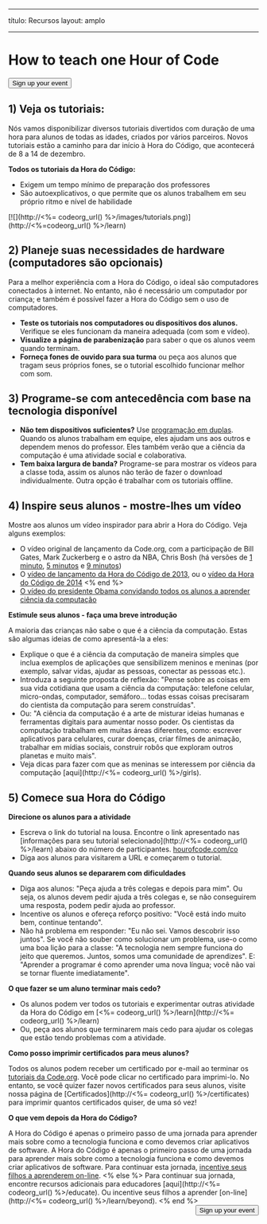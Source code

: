* * *

título: Recursos layout: amplo

* * *

<div class="row">
  <h1 class="col-sm-6">
    How to teach one Hour of Code
  </h1>
  
  <div class="col-sm-6 button-container centered">
    <a href="/#join"><button class="signup-button">Sign up your event</button></a>
  </div>
</div>

## 1) Veja os tutoriais:

Nós vamos disponibilizar diversos tutoriais divertidos com duração de uma hora para alunos de todas as idades, criados por vários parceiros. Novos tutoriais estão a caminho para dar início à Hora do Código, que acontecerá de 8 a 14 de dezembro.

**Todos os tutoriais da Hora do Código:**

  * Exigem um tempo mínimo de preparação dos professores
  * São autoexplicativos, o que permite que os alunos trabalhem em seu próprio ritmo e nível de habilidade

[![](http://<%= codeorg_url() %>/images/tutorials.png)](http://<%=codeorg_url() %>/learn)

## 2) Planeje suas necessidades de hardware (computadores são opcionais)

Para a melhor experiência com a Hora do Código, o ideal são computadores conectados à internet. No entanto, não é necessário um computador por criança; e também é possível fazer a Hora do Código sem o uso de computadores.

  * **Teste os tutoriais nos computadores ou dispositivos dos alunos.** Verifique se eles funcionam da maneira adequada (com som e vídeo).
  * **Visualize a página de parabenização** para saber o que os alunos veem quando terminam. 
  * **Forneça fones de ouvido para sua turma** ou peça aos alunos que tragam seus próprios fones, se o tutorial escolhido funcionar melhor com som.

## 3) Programe-se com antecedência com base na tecnologia disponível

  * **Não tem dispositivos suficientes?** Use [programação em duplas](http://www.ncwit.org/resources/pair-programming-box-power-collaborative-learning). Quando os alunos trabalham em equipe, eles ajudam uns aos outros e dependem menos do professor. Eles também verão que a ciência da computação é uma atividade social e colaborativa.
  * **Tem baixa largura de banda?** Programe-se para mostrar os vídeos para a classe toda, assim os alunos não terão de fazer o download individualmente. Outra opção é trabalhar com os tutoriais offline.

## 4) Inspire seus alunos - mostre-lhes um vídeo

Mostre aos alunos um vídeo inspirador para abrir a Hora do Código. Veja alguns exemplos:

  * O vídeo original de lançamento da Code.org, com a participação de Bill Gates, Mark Zuckerberg e o astro da NBA, Chris Bosh (há versões de [1 minuto](https://www.youtube.com/watch?v=qYZF6oIZtfc), [5 minutos](https://www.youtube.com/watch?v=nKIu9yen5nc) e [9 minutos](https://www.youtube.com/watch?v=dU1xS07N-FA))
  * O [vídeo de lançamento da Hora do Código de 2013](https://www.youtube.com/watch?v=FC5FbmsH4fw), ou o [vídeo da Hora do Código de 2014](https://www.youtube.com/watch?v=rH7AjDMz_dc&index=2&list=PLzdnOPI1iJNe1WmdkMG-Ca8cLQpdEAL7Q) <% end %>
  * [O vídeo do presidente Obama convidando todos os alunos a aprender ciência da computação](https://www.youtube.com/watch?v=6XvmhE1J9PY)

**Estimule seus alunos - faça uma breve introdução**

A maioria das crianças não sabe o que é a ciência da computação. Estas são algumas ideias de como apresentá-la a eles:

  * Explique o que é a ciência da computação de maneira simples que inclua exemplos de aplicações que sensibilizem meninos e meninas (por exemplo, salvar vidas, ajudar as pessoas, conectar as pessoas etc.).
  * Introduza a seguinte proposta de reflexão: "Pense sobre as coisas em sua vida cotidiana que usam a ciência da computação: telefone celular, micro-ondas, computador, semáforo... todas essas coisas precisaram do cientista da computação para serem construídas".
  * Ou: "A ciência da computação é a arte de misturar ideias humanas e ferramentas digitais para aumentar nosso poder. Os cientistas da computação trabalham em muitas áreas diferentes, como: escrever aplicativos para celulares, curar doenças, criar filmes de animação, trabalhar em mídias sociais, construir robôs que exploram outros planetas e muito mais".
  * Veja dicas para fazer com que as meninas se interessem por ciência da computação [aqui](http://<%= codeorg_url() %>/girls). 

## 5) Comece sua Hora do Código

**Direcione os alunos para a atividade**

  * Escreva o link do tutorial na lousa. Encontre o link apresentado nas [informações para seu tutorial selecionado](http://<%= codeorg_url() %>/learn) abaixo do número de participantes. [hourofcode.com/co](http://hourofcode.com/co)
  * Diga aos alunos para visitarem a URL e começarem o tutorial.

**Quando seus alunos se depararem com dificuldades**

  * Diga aos alunos: "Peça ajuda a três colegas e depois para mim". Ou seja, os alunos devem pedir ajuda a três colegas e, se não conseguirem uma resposta, podem pedir ajuda ao professor.
  * Incentive os alunos e ofereça reforço positivo: "Você está indo muito bem, continue tentando".
  * Não há problema em responder: "Eu não sei. Vamos descobrir isso juntos". Se você não souber como solucionar um problema, use-o como uma boa lição para a classe: "A tecnologia nem sempre funciona do jeito que queremos. Juntos, somos uma comunidade de aprendizes". E: "Aprender a programar é como aprender uma nova língua; você não vai se tornar fluente imediatamente".

**O que fazer se um aluno terminar mais cedo?**

  * Os alunos podem ver todos os tutoriais e experimentar outras atividade da Hora do Código em [<%= codeorg_url() %>/learn](http://<%= codeorg_url() %>/learn)
  * Ou, peça aos alunos que terminarem mais cedo para ajudar os colegas que estão tendo problemas com a atividade.

**Como posso imprimir certificados para meus alunos?**

Todos os alunos podem receber um certificado por e-mail ao terminar os [tutoriais da Code.org](http://studio.code.org). Você pode clicar no certificado para imprimi-lo. No entanto, se você quizer fazer novos certificados para seus alunos, visite nossa página de [Certificados](http://<%= codeorg_url() %>/certificates) para imprimir quantos certificados quiser, de uma só vez!

**O que vem depois da Hora do Código?**

A Hora do Código é apenas o primeiro passo de uma jornada para aprender mais sobre como a tecnologia funciona e como devemos criar aplicativos de software. A Hora do Código é apenas o primeiro passo de uma jornada para aprender mais sobre como a tecnologia funciona e como devemos criar aplicativos de software. Para continuar esta jornada, [incentive seus filhos a aprenderem on-line](http://uk.code.org/learn/beyond). <% else %> Para continuar sua jornada, encontre recursos adicionais para educadores [aqui](http://<%= codeorg_url() %>/educate). Ou incentive seus filhos a aprender [on-line](http://<%= codeorg_url() %>/learn/beyond). <% end %> <a style="display: block" href="/#join"><button style="float: right;">Sign up your event</button></a>